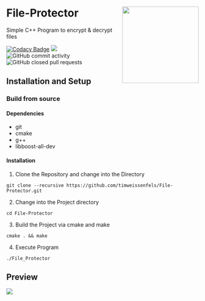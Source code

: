 # File-Protector <img align="right" width="200" height="200" src="https://user-images.githubusercontent.com/32968964/129413089-6e66762e-de7e-4d2c-9a80-6eeea6d3cf24.png">

Simple C++ Program to encrypt &amp; decrypt files 

[![Codacy Badge](https://app.codacy.com/project/badge/Grade/1f013839ceb944bbb82128a0338816b3)](https://www.codacy.com/gh/timweissenfels/File-Protector/dashboard?utm_source=github.com&amp;utm_medium=referral&amp;utm_content=timweissenfels/File-Protector&amp;utm_campaign=Badge_Grade)
![](https://img.shields.io/github/issues/timweissenfels/File-Protector?style=flat)
![GitHub commit activity](https://img.shields.io/github/commit-activity/m/timweissenfels/File-Protector?style=flatt)
![GitHub closed pull requests](https://img.shields.io/github/issues-pr-closed-raw/timweissenfels/File-Protector?style=flatt)

## Installation and Setup

### Build from source

#### Dependencies
-  git
-  cmake
-  g++
-  libboost-all-dev

#### Installation

1.  Clone the Repository and change into the Directory

`` git clone --recursive https://github.com/timweissenfels/File-Protector.git ``

2.  Change into the Project directory

`` cd File-Protector ``

3.  Build the Project via cmake and make

`` cmake . && make ``

4.  Execute Program
 
`` ./File_Protector ``

## Preview

![](https://media.discordapp.net/attachments/318055119302295552/871110321803251792/Unbenannt.png?width=1569&height=984)
